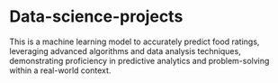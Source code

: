 # Data-science-projects
This is a  machine learning model to accurately predict food ratings, leveraging advanced algorithms and data analysis techniques, demonstrating proficiency in predictive analytics and problem-solving within a real-world context.
